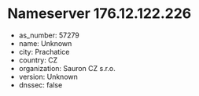 # Nameserver 176.12.122.226

* as_number: 57279
* name: Unknown
* city: Prachatice
* country: CZ
* organization: Sauron CZ s.r.o.
* version: Unknown
* dnssec: false
